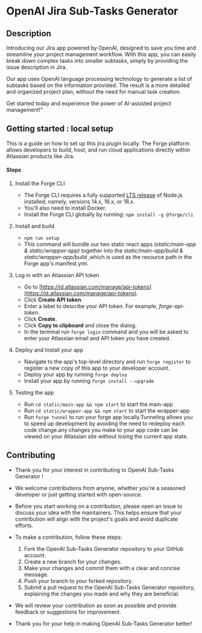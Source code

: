 # OpenAI Jira Sub-Tasks Generator

## Description

Introducing our Jira app powered by OpenAI, designed to save you time and streamline your project management workflow. With this app, you can easily break down complex tasks into smaller subtasks, simply by providing the issue description in Jira.

Our app uses OpenAI language processing technology to generate a list of subtasks based on the information provided. The result is a more detailed and organized project plan, without the need for manual task creation.

Get started today and experience the power of AI-assisted project management!"

## Getting started : local setup

This is a guide on how to set up this jira plugin locally. The Forge platform allows developers to build, host, and run cloud applications directly within Atlassian products like Jira.

#### Steps

1. Install the Forge CLI

   - The Forge CLI requires a fully supported [LTS release](https://nodejs.org/en/about/releases/) of Node.js installed; namely, versions 14.x, 16.x, or 18.x.
   - You'll also need to install Docker.
   - Install the Forge CLI globally by running:
     `npm install -g @forge/cli`

2. Install and build

   - `npm run setup`
   - This command will bundle our two static react apps _(static/main-app & static/wrapper-app)_ together into the _static/main-app/build & static/wrapper-app/build_ ,which is used as the resource path in the Forge app's manifest.yml.

3. Log in with an Atlassian API token
   - Go to [https://id.atlassian.com/manage/api-tokens](https://id.atlassian.com/manage/api-tokens).
   - Click **Create API token**.
   - Enter a label to describe your API token. For example, _forge-api-token_.
   - Click **Create**.
   - Click **Copy to clipboard** and close the dialog.
   - In the terminal run `forge login` command and you will be asked to enter your Atlassian email and API token you have created.
4. Deploy and Install your app

   - Navigate to the app's top-level directory and run `forge register` to register a new copy of this app to your developer account.
   - Deploy your app by running `forge deploy`
   - Install your app by running `forge install --upgrade`

5. Testing the app
   - Run `cd static/main-app && npm start` to start the main-app
   - Run `cd static/wrapper-app && npm start` to start the wrapper-app
   - Run `forge tunnel` to run your forge app locally.Tunneling allows you to speed up development by avoiding the need to redeploy each code change.any changes you make to your app code can be viewed on your Atlassian site without losing the current app state.

## Contributing

- Thank you for your interest in contributing to OpenAI Sub-Tasks Generator !
- We welcome contributions from anyone, whether you're a seasoned developer or just getting started with open-source.
- Before you start working on a contribution, please open an issue to discuss your idea with the maintainers. This helps ensure that your contribution will align with the project's goals and avoid duplicate efforts.
- To make a contribution, follow these steps:

  1.  Fork the OpenAI Sub-Tasks Generator repository to your GitHub account.
  2.  Create a new branch for your changes.
  3.  Make your changes and commit them with a clear and concise message.
  4.  Push your branch to your forked repository.
  5.  Submit a pull request to the OpenAI Sub-Tasks Generator repository, explaining the changes you made and why they are beneficial.

- We will review your contribution as soon as possible and provide feedback or suggestions for improvement.
- Thank you for your help in making OpenAI Sub-Tasks Generator better!
